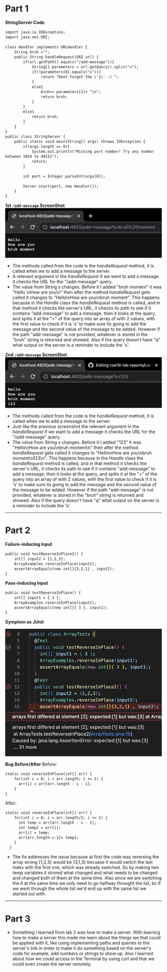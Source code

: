 # Part 1

**StringServer Code**

```
import java.io.IOException;
import java.net.URI;

class Handler implements URLHandler {
    String bruh ="";
    public String handleRequest(URI url) {
        if(url.getPath().equals("/add-message")){
            String[] parameters = url.getQuery().split("=");
            if(!parameters[0].equals("s")){
                return "Dont forget the \'s\' :) ";
            }
            else{
                bruh+= parameters[1]+ "\n";
                return bruh;
            }
        }
        else{
            return bruh;
        }
    }
}
public class StringServer {
    public static void main(String[] args) throws IOException {
        if(args.length == 0){
            System.out.println("Missing port number! Try any number between 1024 to 49151");
            return;
        }

        int port = Integer.parseInt(args[0]);

        Server.start(port, new Handler());
    }
}
```

**1st `/add-message` ScreenShot**
![](localWebsite.png)
* The methods called from the code is the *handleRequest* method, it is called when we to add a message to the server.
* A relevant argument in the *handleRequest* if we want to add a message it checks the URL for the "/add-message" query.
* The value from String s changes. Before it I added "bruh moment" it was "Hello \nHow are you\n" then after the method *handleRequest* gets called it changes to "Hello\nHow are you\nbruh moment". This happens because in the *Handle* class the *handleRequest* method is called, and in that method it checks the server's URL, it checks its path to see if it contains "add-message" to add a message, then it looks at the query, and splits it at the "=" of the query into an array of with 2 values, with the first value to check if it is 's' to make sure its going to add the message and the second value of the message to be added. However if the path "add-message" is not provided, whatever is stored in the "bruh" string is returned and showed. Also if the query doesn't have "q" what output on the server is a reminder to include the 's'.

**2nd `/add-message` ScreenShot**
![](localWebsite2.png)
* The methods called from the code is the *handleRequest* method, it is called when we to add a message to the server.
* Just like the previous screenshot the relevant argument in the *handleRequest* if we want to add a message it checks the URL for the "/add-message" query.
* The value from String s changes. Before it I added "123" it was "Hello\nHow are you\nbruh moment\n" then after the method *handleRequest* gets called it changes to "Hello\nHow are you\nbruh moment\n123\n". This happens because in the *Handle* class the *handleRequest* method is called, and in that method it checks the server's URL, it checks its path to see if it contains "add-message" to add a message, then it looks at the query, and splits it at the "=" of the query into an array of with 2 values, with the first value to check if it is 's' to make sure its going to add the message and the second value of the message to be added. However if the path "add-message" is not provided, whatever is stored in the "bruh" string is returned and showed. Also if the query doesn't have "q" what output on the server is a reminder to include the 's'.

---
# Part 2

**Failure-inducing Input**
```
public void testReverseInPlace2() {
    int[] input2 = {1,2,3};
    ArrayExamples.reverseInPlace(input2);
    assertArrayEquals(new int[]{3,2,1} , input2);
}
```
**Pass-inducing Input**
```
public void testReverseInPlace() {
    int[] input1 = { 3 };
    ArrayExamples.reverseInPlace(input1);
    assertArrayEquals(new int[]{ 3 }, input1);
}
```
**Symptom as JUnit**

![](error.png)

**Bug Before/After**
Before:
```
static void reverseInPlace(int[] arr) {
    for(int i = 0; i < arr.length; i += 1) {
      arr[i] = arr[arr.length - i - 1];
    }
}
```
After:
```
static void reverseInPlace(int[] arr) {
    for(int i = 0; i < arr.length/2; i += 1) {
      int temp = arr[arr.length - i - 1];
      int temp2 = arr[i];
      arr[i] = temp;
      arr[arr.length-i-1]= temp2;
    }
  }
```
* The fix addresses the issue because at first the code was reversing the array wrong {1,2,3} would be {3,1,3} becuase it would switch the last index with the first one, which was already switched. So by making two temp variables it strored what changed and what needs to be changed and changed both of them at the same time. Also since we are switching the it at the same time we only need to go halfway throught the list, bc if we went through the whole list we'd end up with the same list we started out with.

---
# Part 3
* Something I learned from lab 2 was how to make a server. With learning how to make a server this made me learn about the things we that could be applied with it, like using implementing paths and queries to the server's link in order to make it do something based on the server's code for example, add numbers or strings to show up. Also I learned about how we could access in the Terminal by using *curl* and that we could even create the server remotely.
